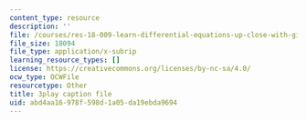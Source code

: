 ```yaml
---
content_type: resource
description: ''
file: /courses/res-18-009-learn-differential-equations-up-close-with-gilbert-strang-and-cleve-moler-fall-2015/abd4aa16978f598d1a05da19ebda9694_kcLc4FsshO4.srt
file_size: 18094
file_type: application/x-subrip
learning_resource_types: []
license: https://creativecommons.org/licenses/by-nc-sa/4.0/
ocw_type: OCWFile
resourcetype: Other
title: 3play caption file
uid: abd4aa16-978f-598d-1a05-da19ebda9694
---
```

